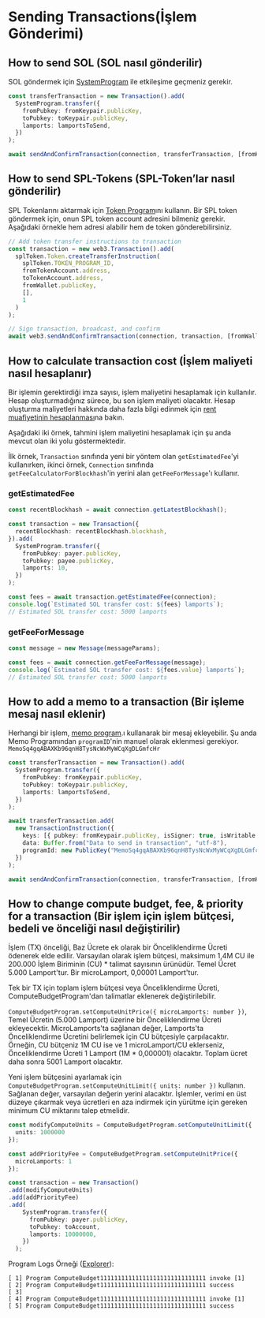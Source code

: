 # Sending Transactions(İşlem Gönderimi)

## How to send SOL (SOL nasıl gönderilir)

SOL göndermek için [SystemProgram][1] ile etkileşime geçmeniz gerekir.

```ts
const transferTransaction = new Transaction().add(
  SystemProgram.transfer({
    fromPubkey: fromKeypair.publicKey,
    toPubkey: toKeypair.publicKey,
    lamports: lamportsToSend,
  })
);

await sendAndConfirmTransaction(connection, transferTransaction, [fromKeypair]);
```

[1]: https://docs.solana.com/developing/runtime-facilities/programs#system-program

## How to send SPL-Tokens (SPL-Token’lar nasıl gönderilir)

SPL Tokenlarını aktarmak için [Token Program][1]ını kullanın. Bir SPL token göndermek için, onun SPL token account adresini bilmeniz gerekir. Aşağıdaki örnekle hem adresi alabilir hem de token gönderebilirsiniz.

```ts
// Add token transfer instructions to transaction
const transaction = new web3.Transaction().add(
  splToken.Token.createTransferInstruction(
    splToken.TOKEN_PROGRAM_ID,
    fromTokenAccount.address,
    toTokenAccount.address,
    fromWallet.publicKey,
    [],
    1
  )
);

// Sign transaction, broadcast, and confirm
await web3.sendAndConfirmTransaction(connection, transaction, [fromWallet]);
```

[1]: https://spl.solana.com/token

## How to calculate transaction cost (İşlem maliyeti nasıl hesaplanır)

Bir işlemin gerektirdiği imza sayısı, işlem maliyetini hesaplamak için kullanılır. Hesap oluşturmadığınız sürece, bu son işlem maliyeti olacaktır. Hesap oluşturma maliyetleri hakkında daha fazla bilgi edinmek için [rent muafiyetinin hesaplanması](accounts.md#calculating-rent-exemption)na bakın.

Aşağıdaki iki örnek, tahmini işlem maliyetini hesaplamak için şu anda mevcut olan iki yolu göstermektedir.

İlk örnek, `Transaction` sınıfında yeni bir yöntem olan `getEstimatedFee`'yi kullanırken, ikinci örnek, `Connection` sınıfında `getFeeCalculatorForBlockhash`'in yerini alan `getFeeForMessage`'ı kullanır.

### getEstimatedFee

```ts
const recentBlockhash = await connection.getLatestBlockhash();

const transaction = new Transaction({
  recentBlockhash: recentBlockhash.blockhash,
}).add(
  SystemProgram.transfer({
    fromPubkey: payer.publicKey,
    toPubkey: payee.publicKey,
    lamports: 10,
  })
);

const fees = await transaction.getEstimatedFee(connection);
console.log(`Estimated SOL transfer cost: ${fees} lamports`);
// Estimated SOL transfer cost: 5000 lamports
```

### getFeeForMessage

```ts
const message = new Message(messageParams);

const fees = await connection.getFeeForMessage(message);
console.log(`Estimated SOL transfer cost: ${fees.value} lamports`);
// Estimated SOL transfer cost: 5000 lamports
```
## How to add a memo to a transaction (Bir işleme mesaj nasıl eklenir)

Herhangi bir işlem, [memo program][2].ı kullanarak bir mesaj ekleyebilir. Şu anda Memo Programından `programID`'nin manuel olarak eklenmesi gerekiyor. `MemoSq4gqABAXKb96qnH8TysNcWxMyWCqXgDLGmfcHr`

```ts
const transferTransaction = new Transaction().add(
  SystemProgram.transfer({
    fromPubkey: fromKeypair.publicKey,
    toPubkey: toKeypair.publicKey,
    lamports: lamportsToSend,
  })
);

await transferTransaction.add(
  new TransactionInstruction({
    keys: [{ pubkey: fromKeypair.publicKey, isSigner: true, isWritable: true }],
    data: Buffer.from("Data to send in transaction", "utf-8"),
    programId: new PublicKey("MemoSq4gqABAXKb96qnH8TysNcWxMyWCqXgDLGmfcHr"),
  })
);

await sendAndConfirmTransaction(connection, transferTransaction, [fromKeypair]);
```

## How to change compute budget, fee, &amp; priority for a transaction (Bir işlem için işlem bütçesi, bedeli ve önceliği nasıl değiştirilir) 

İşlem (TX) önceliği, Baz Ücrete ek olarak bir Önceliklendirme Ücreti ödenerek elde edilir. Varsayılan olarak işlem bütçesi, maksimum 1,4M CU ile 200.000 İşlem Biriminin (CU) * talimat sayısının ürünüdür. Temel Ücret 5.000 Lamport'tur. Bir microLamport, 0,00001 Lamport'tur.

Tek bir TX için toplam işlem bütçesi veya Önceliklendirme Ücreti, ComputeBudgetProgram'dan talimatlar eklenerek değiştirilebilir.

`ComputeBudgetProgram.setComputeUnitPrice({ microLamports: number })`, Temel Ücretin (5.000 Lamport) üzerine bir Önceliklendirme Ücreti ekleyecektir. MicroLamports'ta sağlanan değer, Lamports'ta Önceliklendirme Ücretini belirlemek için CU bütçesiyle çarpılacaktır. Örneğin, CU bütçeniz 1M CU ise ve 1 microLamport/CU eklerseniz, Önceliklendirme Ücreti 1 Lamport (1M * 0,000001) olacaktır. Toplam ücret daha sonra 5001 Lamport olacaktır.

Yeni işlem bütçesini ayarlamak için `ComputeBudgetProgram.setComputeUnitLimit({ units: number })` kullanın. Sağlanan değer, varsayılan değerin yerini alacaktır. İşlemler, verimi en üst düzeye çıkarmak veya ücretleri en aza indirmek için yürütme için gereken minimum CU miktarını talep etmelidir.

```ts
const modifyComputeUnits = ComputeBudgetProgram.setComputeUnitLimit({ 
  units: 1000000 
});

const addPriorityFee = ComputeBudgetProgram.setComputeUnitPrice({ 
  microLamports: 1 
});

const transaction = new Transaction()
.add(modifyComputeUnits)
.add(addPriorityFee)
.add(
    SystemProgram.transfer({
      fromPubkey: payer.publicKey,
      toPubkey: toAccount,
      lamports: 10000000,
    })
  );
```

Program Logs Örneği ([Explorer](https://explorer.solana.com/tx/2mNPXeoy3kFxo12L8avsEoep65S4Ehvw2sheduDrAXbmmNJwTtXNmUrb5MM3s15eki2MWSQrwyKGAUQFZ9wAGo9K/)):

```
[ 1] Program ComputeBudget111111111111111111111111111111 invoke [1]
[ 2] Program ComputeBudget111111111111111111111111111111 success
[ 3]
[ 4] Program ComputeBudget111111111111111111111111111111 invoke [1]
[ 5] Program ComputeBudget111111111111111111111111111111 success
```

[2]: https://spl.solana.com/memo
